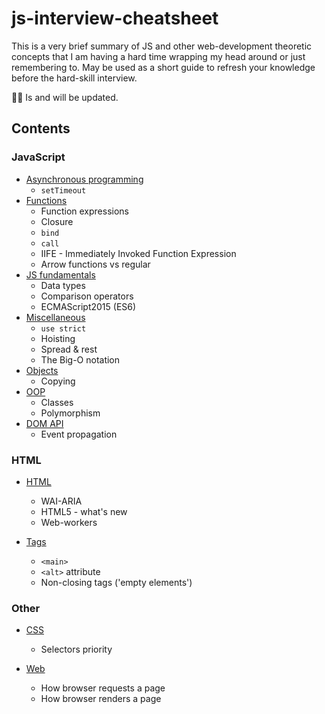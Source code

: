 # js-interview-cheatsheet

This is a very brief summary of JS and other web-development theoretic conсepts that I am having a hard time wrapping my head around or just remembering to.
May be used as a short guide to refresh your knowledge before the hard-skill interview.

👩‍💻 Is and will be updated.

## Contents

### JavaScript

- [Asynchronous programming](Javascript/asynchronous.md)
  - `setTimeout`
- [Functions](Javascript/functions.md)
  - Function expressions
  - Closure
  - `bind`
  - `call`
  - IIFE - Immediately Invoked Function Expression
  - Arrow functions vs regular
- [JS fundamentals](Javascript/jsfundamentals.md)
  - Data types
  - Comparison operators
  - ECMAScript2015 (ES6)
- [Miscellaneous](Javascript/miscellaneous.md)
  - `use strict`
  - Hoisting
  - Spread & rest
  - The Big-O notation
- [Objects](Javascript/objects.md)
  - Copying
- [OOP](Javascript/OOP.md)
  - Classes
  - Polymorphism
- [DOM API](Javascript/DOM.md)
  - Event propagation

### HTML

- [HTML](HTML/HTML.md)

  - WAI-ARIA
  - HTML5 - what's new
  - Web-workers

- [Tags](HTML/HTML.md)
  - `<main>`
  - `<alt>` attribute
  - Non-closing tags ('empty elements')

### Other

- [CSS](css.md)

  - Selectors priority

- [Web](web.md)
  - How browser requests a page
  - How browser renders a page
